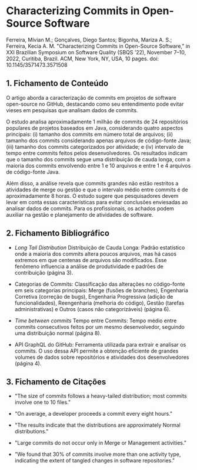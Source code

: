 # Characterizing Commits in Open-Source Software

Ferreira, Mívian M.; Gonçalves, Diego Santos; Bigonha, Mariza A. S.; Ferreira, Kecia A. M. "Characterizing Commits in Open-Source Software," in XXI Brazilian Symposium on Software Quality (SBQS ’22), November 7–10, 2022, Curitiba, Brazil. ACM, New York, NY, USA, 10 pages. doi: 10.1145/3571473.3571508

## 1. Fichamento de Conteúdo

O artigo aborda a caracterização de commits em projetos de software open-source no GitHub, destacando como seu entendimento pode evitar vieses em pesquisas que analisam dados de commits. 

O estudo analisa aproximadamente 1 milhão de commits de 24 repositórios populares de projetos baseados em Java, considerando quatro aspectos principais: (i) tamanho dos commits em número total de arquivos; (ii) tamanho dos commits considerando apenas arquivos de código-fonte Java; (iii) tamanho dos commits categorizados por atividade; e (iv) intervalo de tempo entre commits feitos pelos desenvolvedores. Os resultados indicam que o tamanho dos commits segue uma distribuição de cauda longa, com a maioria dos commits envolvendo entre 1 e 10 arquivos e entre 1 e 4 arquivos de código-fonte Java. 

Além disso, a análise revela que commits grandes não estão restritos a atividades de merge ou gestão e que o intervalo médio entre commits é de aproximadamente 8 horas. O estudo sugere que pesquisadores devem levar em conta essas características para evitar conclusões enviesadas ao analisar dados de commits. Para os profissionais, os achados podem auxiliar na gestão e planejamento de atividades de software.

## 2. Fichamento Bibliográfico

* _Long Tail Distribution_ Distribuição de Cauda Longa: Padrão estatístico onde a maioria dos commits altera poucos arquivos, mas há casos extremos em que centenas de arquivos são modificados. Esse fenômeno influencia a análise de produtividade e padrões de contribuição (página 3).

* Categorias de Commits: Classificação das alterações no código-fonte em seis categorias principais: Merge (fusões de branches), Engenharia Corretiva (correção de bugs), Engenharia Progressiva (adição de funcionalidades), Reengenharia (melhoria do código), Gestão (tarefas administrativas) e Outros (casos não categorizáveis) (página 6).

* _Time between commits_ Tempo entre Commits: Tempo médio entre commits consecutivos feitos por um mesmo desenvolvedor, seguindo uma distribuição normal (página 8).

* API GraphQL do GitHub: Ferramenta utilizada para extrair e analisar os commits. O uso dessa API permite a obtenção eficiente de grandes volumes de dados sobre repositórios e atividades dos desenvolvedores (página 4).

## 3. Fichamento de Citações

* "The size of commits follows a heavy-tailed distribution; most commits involve one to 10 files."

* "On average, a developer proceeds a commit every eight hours."

* "The results indicate that the distributions are approximately Normal distributions."

* "Large commits do not occur only in Merge or Management activities."

* "We found that 30% of commits involve more than one activity type, indicating the extent of tangled changes in software repositories."
